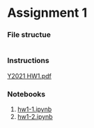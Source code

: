 # Assignment 1

### File structue 
```sh

```

### Instructions
[Y2021 HW1.pdf](<Y2021 HW1.pdf>)

### Notebooks

1. [hw1-1.ipynb](src/hw1-1.ipynb)
1. [hw1-2.ipynb](src/hw1-2.ipynb)
